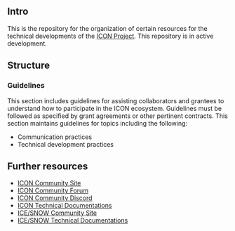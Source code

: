 ## Intro

This is the repository for the organization of certain resources for the technical developments of the [ICON Project](https://github.com/icon-project). This repository is in active development.

## Structure

### Guidelines

This section includes guidelines for assisting collaborators and grantees to understand how to participate in the ICON ecosystem. Guidelines must be followed as specified by grant agreements or other pertinent contracts. This section maintains guidelines for topics including the following:

- Communication practices
- Technical development practices

## Further resources

- [ICON Community Site](https://icon.community)
- [ICON Community Forum](https://forum.icon.community)
- [ICON Community Discord](https://discord.com/invite/7a75Hf3cFm)
- [ICON Technical Documentations](https://docs.icon.community)
- [ICE/SNOW Community Site](https://icenetwork.io/)
- [ICE/SNOW Technical Documentations](https://docs.icenetwork.io/welcome/introduction)